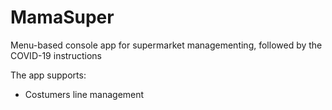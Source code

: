 # MamaSuper
Menu-based console app for supermarket managementing, followed by the COVID-19 instructions

The app supports:
* Costumers line management
